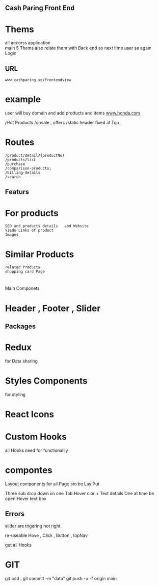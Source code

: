 ## Cash Paring Front End 

# Thems 
 all accorss application  
 main 5 Thems 
 also relate them with Back end  so next time user se again Login 

## URL
    www.cashparing.se/frontendview

# example  
user will buy domain and add products and items 
    www.honda.com 

   /Hot Products 
   /onsale , offers 
   /static header  fixed at Top 
# Routes 
    /product/detail/{productNo}
    /products/list
    /purchase
    /comparison-products;
    /billing-details 
    /search 

## Featurs     
# For products 
    SEO and products details   and Website 
    viedo Links of product 
    Images 

 # Similar Products
    related Products 
    shopping card Page 

# 
Main Componets 
# Header  , Footer  , Slider     


## Packages 

# Redux   
 for Data sharing 
# Styles Components 
  for styling 
# React Icons
    

# Custom Hooks 
 all Hooks need for functionalily


# compontes
 Layout components for all Page sto be Lay Put 
 


Three sub drop down on one Tab 
Hover  clor +   Text details 
One at time be open 
Hover  text  box 

## Errors 
 slider are trigering not right 
 <!--  -->


re-useable Hove , Click , Button , topNav


get all Hooks 

 <!-- https://www.30secondsofcode.org/react/t/hooks/p/1 -->
 <!-- https://usehooks-ts.com/react-hook/use-timeout -->



 # GIT
 git add . 
 git commit -m "data" 
 git push -u -f origin main